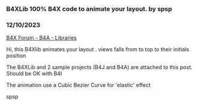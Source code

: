 ### B4XLib 100% B4X code to animate your layout. by spsp
### 12/10/2023
[B4X Forum - B4A - Libraries](https://www.b4x.com/android/forum/threads/157918/)

Hi, this B4Xlib animates your layout . views falls from to top to their initials position  
  
The B4XLib and 2 sample projects (B4J and B4A) are attached to this post. Should be OK with B4I  
  
The animation use a Cubic Bezier Curve for 'elastic' effect  
  
spsp